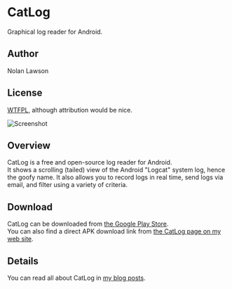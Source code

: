 CatLog
=========
Graphical log reader for Android.

Author
--------
Nolan Lawson

License
--------
[WTFPL][1], although attribution would be nice.

![Screenshot][2]

Overview
---------
CatLog is a free and open-source log reader for Android.  
It shows a scrolling (tailed) view of the Android "Logcat" system log, 
hence the goofy name.  It also allows you to record logs in real time, send logs via email, 
and filter using a variety of criteria.

Download
--------------

CatLog can be downloaded from [the Google Play Store][3].  
You can also find a direct APK download link from [the CatLog page on my web site][5].

Details
-----------
You can read all about CatLog in [my blog posts][4].


[1]: http://sam.zoy.org/wtfpl/
[2]: http://nolanwlawson.files.wordpress.com/2012/09/catlog_1_4.png?w=252&h=300
[3]: https://play.google.com/store/apps/details?id=com.nolanlawson.logcat
[4]: http://nolanlawson.com/tag/catlog/
[5]: http://nolanlawson.com/apps/#catlog
